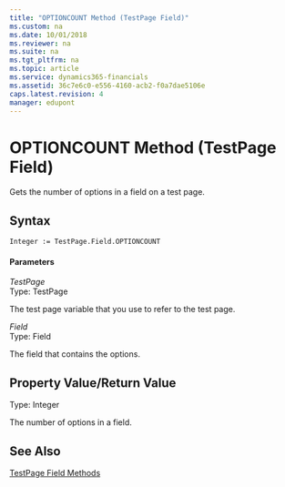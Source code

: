 ```yaml
---
title: "OPTIONCOUNT Method (TestPage Field)"
ms.custom: na
ms.date: 10/01/2018
ms.reviewer: na
ms.suite: na
ms.tgt_pltfrm: na
ms.topic: article
ms.service: dynamics365-financials
ms.assetid: 36c7e6c0-e556-4160-acb2-f0a7dae5106e
caps.latest.revision: 4
manager: edupont
---
```


 

# OPTIONCOUNT Method (TestPage Field)
Gets the number of options in a field on a test page.  
  
## Syntax  
  
```  
Integer := TestPage.Field.OPTIONCOUNT  
```  
  
#### Parameters  
 *TestPage*  
 Type: TestPage  
  
 The test page variable that you use to refer to the test page.  
  
 *Field*  
 Type: Field  
  
 The field that contains the options.  
  
## Property Value/Return Value  
 Type: Integer  
  
 The number of options in a field.  
  
## See Also  
 [TestPage Field Methods](devenv-TestPage-Field-Methods.md)